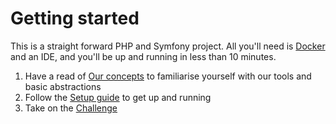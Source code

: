 # Getting started

This is a straight forward PHP and Symfony project. All you'll need is [Docker](https://www.docker.com/) and an IDE,
and you'll be up and running in less than 10 minutes.

1. Have a read of [Our concepts](/doc/concepts.md) to familiarise yourself with our tools and basic abstractions
2. Follow the [Setup guide](/doc/setup.md) to get up and running
3. Take on the [Challenge](/doc/task.md)
